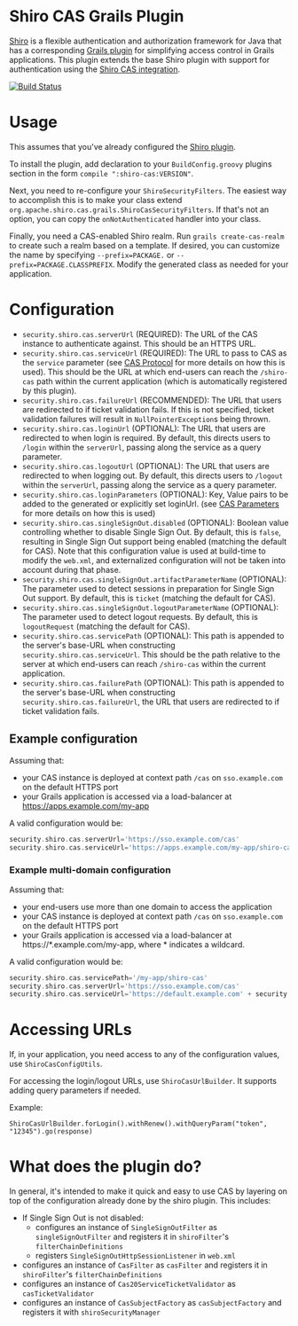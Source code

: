 # Shiro CAS Grails Plugin

[Shiro](http://shiro.apache.org/) is a flexible authentication and authorization framework for Java that has a corresponding [Grails plugin](http://grails.org/plugin/shiro) for simplifying access control in Grails applications. This plugin extends the base Shiro plugin with support for authentication using the [Shiro CAS integration](https://shiro.apache.org/cas.html).

[![Build Status](https://travis-ci.org/commercehub-oss/grails-shiro-cas.png?branch=master)](https://travis-ci.org/commercehub-oss/grails-shiro-cas)

# Usage

This assumes that you've already configured the [Shiro plugin](http://grails.org/plugin/shiro).

To install the plugin, add declaration to your `BuildConfig.groovy` plugins section in the form `compile ":shiro-cas:VERSION"`.

Next, you need to re-configure your `ShiroSecurityFilters`.  The easiest way to accomplish this is to make your class extend `org.apache.shiro.cas.grails.ShiroCasSecurityFilters`.  If that's not an option, you can copy the `onNotAuthenticated` handler into your class.

Finally, you need a CAS-enabled Shiro realm.  Run `grails create-cas-realm` to create such a realm based on a template.  If desired, you can customize the name by specifying `--prefix=PACKAGE.` or `--prefix=PACKAGE.CLASSPREFIX`.  Modify the generated class as needed for your application.

# Configuration

* `security.shiro.cas.serverUrl` (REQUIRED): The URL of the CAS instance to authenticate against.  This should be an HTTPS URL.
* `security.shiro.cas.serviceUrl` (REQUIRED): The URL to pass to CAS as the `service` parameter (see [CAS Protocol](http://www.jasig.org/cas/protocol) for more details on how this is used).  This should be the URL at which end-users can reach the `/shiro-cas` path within the current application (which is automatically registered by this plugin).
* `security.shiro.cas.failureUrl` (RECOMMENDED): The URL that users are redirected to if ticket validation fails.  If this is not specified, ticket validation failures will result in `NullPointerException`s being thrown.
* `security.shiro.cas.loginUrl` (OPTIONAL): The URL that users are redirected to when login is required.  By default, this directs users to `/login` within the `serverUrl`, passing along the service as a query parameter.
* `security.shiro.cas.logoutUrl` (OPTIONAL): The URL that users are redirected to when logging out.  By default, this directs users to `/logout` within the `serverUrl`, passing along the service as a query parameter.
* `security.shiro.cas.loginParameters` (OPTIONAL): Key, Value pairs to be added to the generated or explicitly set loginUrl. (see [CAS Parameters](http://www.jasig.org/cas/protocol#parameters) for more details on how this is used) 
* `security.shiro.cas.singleSignOut.disabled` (OPTIONAL): Boolean value controlling whether to disable Single Sign Out.  By default, this is `false`, resulting in Single Sign Out support being enabled (matching the default for CAS).  Note that this configuration value is used at build-time to modify the `web.xml`, and externalized configuration will not be taken into account during that phase.
* `security.shiro.cas.singleSignOut.artifactParameterName` (OPTIONAL): The parameter used to detect sessions in preparation for Single Sign Out support.  By default, this is `ticket` (matching the default for CAS).
* `security.shiro.cas.singleSignOut.logoutParameterName` (OPTIONAL): The parameter used to detect logout requests.  By default, this is `logoutRequest` (matching the default for CAS).
* `security.shiro.cas.servicePath` (OPTIONAL): This path is appended to the server's base-URL when constructing `security.shiro.cas.serviceUrl`. This should be the path relative to the server at which end-users can reach `/shiro-cas` within the current application.
* `security.shiro.cas.failurePath` (OPTIONAL): This path is appended to the server's base-URL when constructing `security.shiro.cas.failureUrl`, the URL that users are redirected to if ticket validation fails.

## Example configuration

Assuming that:
* your CAS instance is deployed at context path `/cas` on `sso.example.com` on the default HTTPS port
* your Grails application is accessed via a load-balancer at https://apps.example.com/my-app

A valid configuration would be:

```groovy
security.shiro.cas.serverUrl='https://sso.example.com/cas'
security.shiro.cas.serviceUrl='https://apps.example.com/my-app/shiro-cas'
```

### Example multi-domain configuration
Assuming that:
* your end-users use more than one domain to access the application
* your CAS instance is deployed at context path `/cas` on `sso.example.com` on the default HTTPS port
* your Grails application is accessed via a load-balancer at https://\*.example.com/my-app, where \* indicates a wildcard.

A valid configuration would be:

```groovy
security.shiro.cas.servicePath='/my-app/shiro-cas'
security.shiro.cas.serverUrl='https://sso.example.com/cas'
security.shiro.cas.serviceUrl='https://default.example.com' + security.shiro.cas.servicePath //default serviceUrl
```

# Accessing URLs

If, in your application, you need access to any of the configuration values, use `ShiroCasConfigUtils`.

For accessing the login/logout URLs, use `ShiroCasUrlBuilder`.  It supports adding query parameters if needed.

Example:

    ShiroCasUrlBuilder.forLogin().withRenew().withQueryParam("token", "12345").go(response)

# What does the plugin do?

In general, it's intended to make it quick and easy to use CAS by layering on top of the configuration already done
by the shiro plugin.  This includes:

* If Single Sign Out is not disabled:
  * configures an instance of `SingleSignOutFilter` as `singleSignOutFilter` and registers it in `shiroFilter`'s `filterChainDefinitions`
  * registers `SingleSignOutHttpSessionListener` in `web.xml`
* configures an instance of `CasFilter` as `casFilter` and registers it in `shiroFilter`'s `filterChainDefinitions`
* configures an instance of `Cas20ServiceTicketValidator` as `casTicketValidator`
* configures an instance of `CasSubjectFactory` as `casSubjectFactory` and registers it with `shiroSecurityManager`
